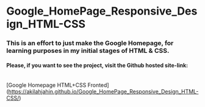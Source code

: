 # Google_HomePage_Responsive_Design_HTML-CSS
### This is an effort to just make the Google Homepage, for learning purposes in my initial stages of HTML & CSS.
#### Please, if you want to see the project, visit the Github hosted site-link: <br> <br>
[Google Homepage HTML+CSS Fronted] (https://akilahjahin.github.io/Google_HomePage_Responsive_Design_HTML-CSS/)
